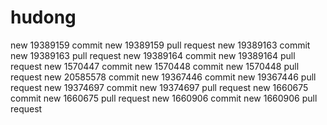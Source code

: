 # hudong
new 19389159 commit
new 19389159 pull request
new 19389163 commit
new 19389163 pull request
new 19389164 commit
new 19389164 pull request
new 1570447 commit
new 1570448 commit
new 1570448 pull request
new 20585578 commit
new 19367446 commit
new 19367446 pull request
new 19374697 commit
new 19374697 pull request
new 1660675 commit
new 1660675 pull request
new 1660906 commit
new 1660906 pull request
